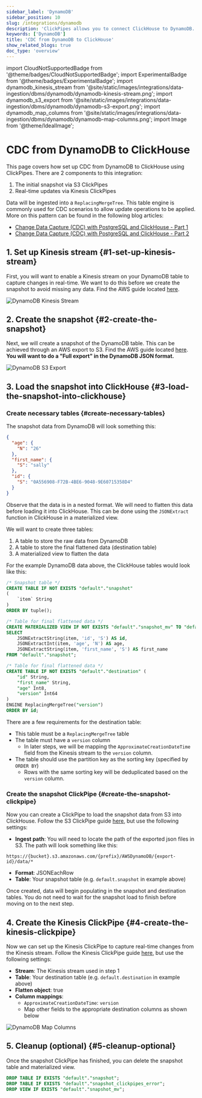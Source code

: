 ```yaml
---
sidebar_label: 'DynamoDB'
sidebar_position: 10
slug: /integrations/dynamodb
description: 'ClickPipes allows you to connect ClickHouse to DynamoDB.'
keywords: ['DynamoDB']
title: 'CDC from DynamoDB to ClickHouse'
show_related_blogs: true
doc_type: 'overview'
---
```


import CloudNotSupportedBadge from '@theme/badges/CloudNotSupportedBadge';
import ExperimentalBadge from '@theme/badges/ExperimentalBadge';
import dynamodb_kinesis_stream from '@site/static/images/integrations/data-ingestion/dbms/dynamodb/dynamodb-kinesis-stream.png';
import dynamodb_s3_export from '@site/static/images/integrations/data-ingestion/dbms/dynamodb/dynamodb-s3-export.png';
import dynamodb_map_columns from '@site/static/images/integrations/data-ingestion/dbms/dynamodb/dynamodb-map-columns.png';
import Image from '@theme/IdealImage';

# CDC from DynamoDB to ClickHouse

<ExperimentalBadge/>

This page covers how set up CDC from DynamoDB to ClickHouse using ClickPipes. There are 2 components to this integration:
1. The initial snapshot via S3 ClickPipes
2. Real-time updates via Kinesis ClickPipes

Data will be ingested into a `ReplacingMergeTree`. This table engine is commonly used for CDC scenarios to allow update operations to be applied. More on this pattern can be found in the following blog articles:

* [Change Data Capture (CDC) with PostgreSQL and ClickHouse - Part 1](https://clickhouse.com/blog/clickhouse-postgresql-change-data-capture-cdc-part-1?loc=docs-rockest-migrations)
* [Change Data Capture (CDC) with PostgreSQL and ClickHouse - Part 2](https://clickhouse.com/blog/clickhouse-postgresql-change-data-capture-cdc-part-2?loc=docs-rockest-migrations)

## 1. Set up Kinesis stream {#1-set-up-kinesis-stream}

First, you will want to enable a Kinesis stream on your DynamoDB table to capture changes in real-time. We want to do this before we create the snapshot to avoid missing any data.
Find the AWS guide located [here](https://docs.aws.amazon.com/amazondynamodb/latest/developerguide/kds.html).

<Image img={dynamodb_kinesis_stream} size="lg" alt="DynamoDB Kinesis Stream" border/>

## 2. Create the snapshot {#2-create-the-snapshot}

Next, we will create a snapshot of the DynamoDB table. This can be achieved through an AWS export to S3. Find the AWS guide located [here](https://docs.aws.amazon.com/amazondynamodb/latest/developerguide/S3DataExport.HowItWorks.html).
**You will want to do a "Full export" in the DynamoDB JSON format.**

<Image img={dynamodb_s3_export} size="md" alt="DynamoDB S3 Export" border/>

## 3. Load the snapshot into ClickHouse {#3-load-the-snapshot-into-clickhouse}

### Create necessary tables {#create-necessary-tables}

The snapshot data from DynamoDB will look something this:
```json
{
  "age": {
    "N": "26"
  },
  "first_name": {
    "S": "sally"
  },
  "id": {
    "S": "0A556908-F72B-4BE6-9048-9E60715358D4"
  }
}
```

Observe that the data is in a nested format. We will need to flatten this data before loading it into ClickHouse. This can be done using the `JSONExtract` function in ClickHouse in a materialized view.

We will want to create three tables:
1. A table to store the raw data from DynamoDB
2. A table to store the final flattened data (destination table)
3. A materialized view to flatten the data

For the example DynamoDB data above, the ClickHouse tables would look like this:

```sql
/* Snapshot table */
CREATE TABLE IF NOT EXISTS "default"."snapshot"
(
    `item` String
)
ORDER BY tuple();

/* Table for final flattened data */
CREATE MATERIALIZED VIEW IF NOT EXISTS "default"."snapshot_mv" TO "default"."destination" AS
SELECT
    JSONExtractString(item, 'id', 'S') AS id,
    JSONExtractInt(item, 'age', 'N') AS age,
    JSONExtractString(item, 'first_name', 'S') AS first_name
FROM "default"."snapshot";

/* Table for final flattened data */
CREATE TABLE IF NOT EXISTS "default"."destination" (
    "id" String,
    "first_name" String,
    "age" Int8,
    "version" Int64
)
ENGINE ReplacingMergeTree("version")
ORDER BY id;
```

There are a few requirements for the destination table:
- This table must be a `ReplacingMergeTree` table
- The table must have a `version` column
  - In later steps, we will be mapping the `ApproximateCreationDateTime` field from the Kinesis stream to the `version` column.
- The table should use the partition key as the sorting key (specified by `ORDER BY`)
  - Rows with the same sorting key will be deduplicated based on the `version` column.

### Create the snapshot ClickPipe {#create-the-snapshot-clickpipe}
Now you can create a ClickPipe to load the snapshot data from S3 into ClickHouse. Follow the S3 ClickPipe guide [here](/integrations/data-ingestion/clickpipes/object-storage.md), but use the following settings:

- **Ingest path**: You will need to locate the path of the exported json files in S3. The path will look something like this:

```text
https://{bucket}.s3.amazonaws.com/{prefix}/AWSDynamoDB/{export-id}/data/*
```

- **Format**: JSONEachRow
- **Table**: Your snapshot table (e.g. `default.snapshot` in example above)

Once created, data will begin populating in the snapshot and destination tables. You do not need to wait for the snapshot load to finish before moving on to the next step.

## 4. Create the Kinesis ClickPipe {#4-create-the-kinesis-clickpipe}

Now we can set up the Kinesis ClickPipe to capture real-time changes from the Kinesis stream. Follow the Kinesis ClickPipe guide [here](/integrations/data-ingestion/clickpipes/kinesis.md), but use the following settings:

- **Stream**: The Kinesis stream used in step 1
- **Table**: Your destination table (e.g. `default.destination` in example above)
- **Flatten object**: true
- **Column mappings**:
  - `ApproximateCreationDateTime`: `version`
  - Map other fields to the appropriate destination columns as shown below

<Image img={dynamodb_map_columns} size="md" alt="DynamoDB Map Columns" border/>

## 5. Cleanup (optional) {#5-cleanup-optional}

Once the snapshot ClickPipe has finished, you can delete the snapshot table and materialized view.

```sql
DROP TABLE IF EXISTS "default"."snapshot";
DROP TABLE IF EXISTS "default"."snapshot_clickpipes_error";
DROP VIEW IF EXISTS "default"."snapshot_mv";
```
